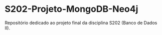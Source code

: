 # S202-Projeto-MongoDB-Neo4j
Repositório dedicado ao projeto final da disciplina S202 (Banco de Dados II).